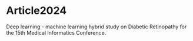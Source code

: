 # Article2024
Deep learning - machine learning hybrid study on Diabetic Retinopathy for the 15th Medical Informatics Conference. 
